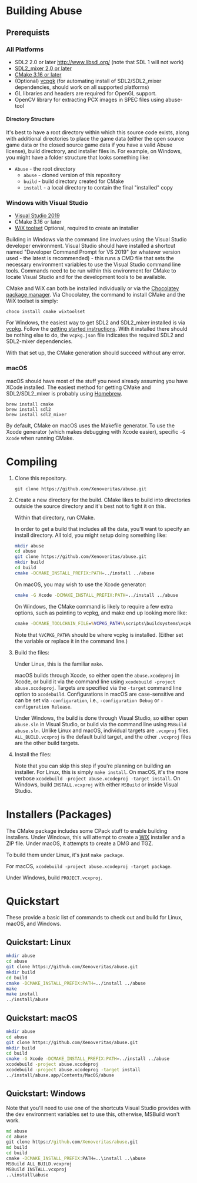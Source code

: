 # Building Abuse

## Prerequists

### All Platforms

- SDL2 2.0 or later <http://www.libsdl.org/> (note that SDL 1 will not work)
- [SDL2_mixer 2.0 or later](http://www.libsdl.org/projects/SDL_mixer/)
- [CMake 3.16 or later](http://www.cmake.org/)
- (Optional) [vcpgk](https://vcpkg.io/en/index.html) (for automating install of SDL2/SDL2_mixer dependencies, should work on all supported platforms)
- GL libraries and headers are required for OpenGL support.
- OpenCV library for extracting PCX images in SPEC files using abuse-tool

#### Directory Structure

It's best to have a root directory within which this source code exists, along with additional directories to place the game data (either the open source game data or the closed source game data if you have a valid Abuse license), build directrory, and installer files in. For example, on Windows, you might have a folder structure that looks something like:

 - `Abuse` - the root directory
     - `abuse` - cloned version of this repository
     - `build` - build directory created for CMake
     - `install` - a local directory to contain the final "installed" copy

### Windows with Visual Studio

- [Visual Studio 2019](https://visualstudio.microsoft.com/vs/)
- CMake 3.16 or later
- [WiX toolset](https://wixtoolset.org/) Optional, required to create an installer

Building in Windows via the command line involves using the Visual Studio developer environment. Visual Studio should have installed a shortcut named "Developer Command Prompt for VS 2019" (or whatever version used - the latest is recommended) - this runs a CMD file that sets the necessary environment variables to use the Visual Studio command line tools. Commands need to be run within this environment for CMake to locate Visual Studio and for the development tools to be available.

CMake and WiX can both be installed individually or via the [Chocolatey package manager](https://chocolatey.org/). Via Chocolatey, the command to install CMake and the WiX toolset is simply:

    choco install cmake wixtoolset

For Windows, the easiest way to get SDL2 and SDL2_mixer installed is via [vcpkg](https://vcpkg.io/en/index.html). Follow the [getting started instructions](https://vcpkg.io/en/getting-started.html). With it installed there should be nothing else to do, the `vcpkg.json` file indicates the required SDL2 and SDL2-mixer dependencies.

With that set up, the CMake generation should succeed without any error.

### macOS

macOS should have most of the stuff you need already assuming you have XCode installed. The easiest method for getting CMake and SDL2/SDL2_mixer is probably using [Homebrew](http://brew.sh/).

    brew install cmake
    brew install sdl2
    brew install sdl2_mixer

By default, CMake on macOS uses the Makefile generator. To use the Xcode generator (which makes debugging with Xcode easier), specific `-G Xcode` when running CMake.

# Compiling

1. Clone this repository.

       git clone https://github.com/Xenoveritas/abuse.git

2. Create a new directory for the build. CMake likes to build into directories
   outside the source directory and it's best not to fight it on this.

   Within that directory, run CMake.

   In order to get a build that includes all the data, you'll want to specify
   an install directory. All told, you might setup doing something like:

    ```sh
    mkdir abuse
    cd abuse
    git clone https://github.com/Xenoveritas/abuse.git
    mkdir build
    cd build
    cmake -DCMAKE_INSTALL_PREFIX:PATH=../install ../abuse
    ```

   On macOS, you may wish to use the Xcode generator:

   ```sh
   cmake -G Xcode -DCMAKE_INSTALL_PREFIX:PATH=../install ../abuse
   ```

   On Windows, the CMake command is likely to require a few extra options, such as pointing to vcpkg, and make end up looking more like:

    ```bat
    cmake -DCMAKE_TOOLCHAIN_FILE=%VCPKG_PATH%\scripts\buildsystems\vcpkg.cmake -DCMAKE_INSTALL_PREFIX:PATH=../install ../abuse
    ```

   Note that `%VCPKG_PATH%` should be where vcpkg is installed. (Either set the variable or replace it in the command line.)

3. Build the files:

   Under Linux, this is the familiar `make`.

   macOS builds through Xcode, so either open the `abuse.xcodeproj` in Xcode, or build it via the command line using `xcodebuild -project abuse.xcodeproj`. Targets are specified via the `-target` command line option to `xcodebuild`. Configurations in macOS are case-sensitive and can be set via `-configuration`, i.e., `-configuration Debug` or `-configuration Release`.

   Under Windows, the build is done through Visual Studio, so either open `abuse.sln` in Visual Studio, or build via the command line using `MSBuild abuse.sln`. Unlike Linux and macOS, individual targets are `.vcxproj` files. `ALL_BUILD.vcxproj` is the default build target, and the other `.vcxproj` files are the other build targets.

4. Install the files:

   Note that you can skip this step if you're planning on building an installer. For Linux, this is simply `make install`. On macOS, it's the more verbose `xcodebuild -project abuse.xcodeproj -target install`. On Windows, build `INSTALL.vcxproj` with either `MSBuild` or inside Visual Studio.

# Installers (Packages)

The CMake package includes some CPack stuff to enable building installers. Under
Windows, this will attempt to create a [WIX](http://wixtoolset.org/) installer
and a ZIP file. Under macOS, it attempts to create a DMG and TGZ.

To build them under Linux, it's just `make package`.

For macOS, `xcodebuild -project abuse.xcodeproj -target package`.

Under Windows, build `PROJECT.vcxproj`.

# Quickstart

These provide a basic list of commands to check out and build for Linux, macOS, and Windows.

## Quickstart: Linux

```sh
mkdir abuse
cd abuse
git clone https://github.com/Xenoveritas/abuse.git
mkdir build
cd build
cmake -DCMAKE_INSTALL_PREFIX:PATH=../install ../abuse
make
make install
../install/abuse
```

## Quickstart: macOS

```sh
mkdir abuse
cd abuse
git clone https://github.com/Xenoveritas/abuse.git
mkdir build
cd build
cmake -G Xcode -DCMAKE_INSTALL_PREFIX:PATH=../install ../abuse
xcodebuild -project abuse.xcodeproj
xcodebuild -project abuse.xcodeproj -target install
../install/abuse.app/Contents/MacOS/abuse
```

## Quickstart: Windows

Note that you'll need to use one of the shortcuts Visual Studio provides with the dev environment variables set to use this, otherwise, MSBuild won't work.

```bat
md abuse
cd abuse
git clone https://github.com/Xenoveritas/abuse.git
md build
cd build
cmake -DCMAKE_INSTALL_PREFIX:PATH=..\install ..\abuse
MSBuild ALL_BUILD.vcxproj
MSBuild INSTALL.vcxproj
..\install\abuse
```